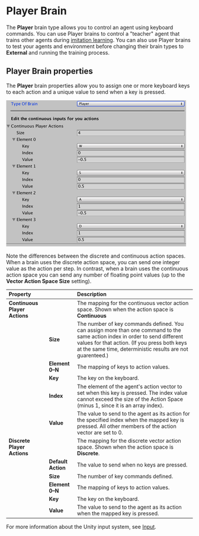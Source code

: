 # Player Brain

The **Player** brain type allows you to control an agent using keyboard commands. You can use Player brains to control a "teacher" agent that trains other agents during [imitation learning](Training-Imitation-Learning.md). You can also use Player brains to test your agents and environment before changing their brain types to **External** and running the training process.

## Player Brain properties

The **Player** brain properties allow you to assign one or more keyboard keys to each action and a unique value to send when a key is pressed.

![Player Brain Inspector](images/player_brain.png)

Note the differences between the discrete and continuous action spaces. When a brain uses the discrete action space, you can send one integer value as the action per step. In contrast, when a brain uses the continuous action space you can send any number of floating point values (up to the **Vector Action Space Size** setting).
 
| **Property** |    | **Description** |
| :--                  |:-- | :--                       |
|**Continuous Player Actions**|| The mapping for the continuous vector action space. Shown when the action space is **Continuous**|. 
|| **Size** | The number of key commands defined. You can assign more than one command to the same action index in order to send different values for that action. (If you press both keys at the same time, deterministic results are not guarenteed.)|
||**Element 0–N**| The mapping of keys to action values. |
|| **Key** | The key on the keyboard. |
|| **Index** | The element of the agent's action vector to set when this key is pressed. The index value cannot exceed the size of the Action Space (minus 1, since it is an array index).|
|| **Value** | The value to send to the agent as its action for the specified index when the mapped key is pressed. All other members of the action vector are set to 0. |
|**Discrete Player Actions**|| The mapping for the discrete vector action space. Shown when the action space is **Discrete**.| 
|| **Default Action** | The value to send when no keys are pressed.|
|| **Size** | The number of key commands defined. |
||**Element 0–N**| The mapping of keys to action values. |
|| **Key** | The key on the keyboard. |
|| **Value** | The value to send to the agent as its action when the mapped key is pressed.|

For more information about the Unity input system, see [Input](https://docs.unity3d.com/ScriptReference/Input.html).

